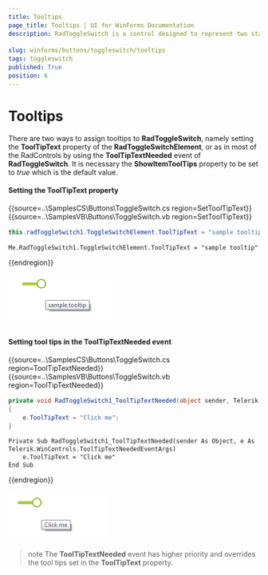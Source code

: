 ```yaml
---
title: Tooltips
page_title: Tooltips | UI for WinForms Documentation
description: RadToggleSwitch is a control designed to represent two states- e.g. true/false, On/Off, etc.

slug: winforms/buttons/toggleswitch/tooltips
tags: toggleswitch
published: True
position: 6 
---
```


# Tooltips

There are two ways to assign tooltips to __RadToggleSwitch__, namely setting the __ToolTipText__ property of the __RadToggleSwitchElement__, or as in most of the RadControls by using the __ToolTipTextNeeded__ event of __RadToggleSwitch__. It is necessary the __ShowItemToolTips__ property to be set to *true* which is the default value.

#### Setting the ToolTipText property

{{source=..\SamplesCS\Buttons\ToggleSwitch.cs region=SetToolTipText}} 
{{source=..\SamplesVB\Buttons\ToggleSwitch.vb region=SetToolTipText}}

````C#
this.radToggleSwitch1.ToggleSwitchElement.ToolTipText = "sample tooltip";

````
````VB.NET
Me.RadToggleSwitch1.ToggleSwitchElement.ToolTipText = "sample tooltip"

````

{{endregion}} 

![buttons-toggleswitch-tooltips 001](images/buttons-toggleswitch-tooltips001.png)

#### Setting tool tips in the ToolTipTextNeeded event

{{source=..\SamplesCS\Buttons\ToggleSwitch.cs region=ToolTipTextNeeded}} 
{{source=..\SamplesVB\Buttons\ToggleSwitch.vb region=ToolTipTextNeeded}}

````C#
private void RadToggleSwitch1_ToolTipTextNeeded(object sender, Telerik.WinControls.ToolTipTextNeededEventArgs e)
{
    e.ToolTipText = "Click me";
}

````
````VB.NET
Private Sub RadToggleSwitch1_ToolTipTextNeeded(sender As Object, e As Telerik.WinControls.ToolTipTextNeededEventArgs)
    e.ToolTipText = "Click me"
End Sub

````

{{endregion}} 

![buttons-toggleswitch-tooltips 002](images/buttons-toggleswitch-tooltips002.png)

>note The __ToolTipTextNeeded__ event has higher priority and overrides the tool tips set in  the __ToolTipText__ property.

 